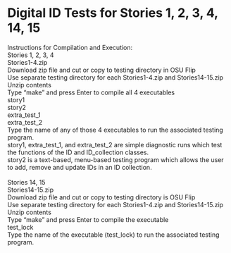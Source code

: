 # Digital ID Tests for Stories 1, 2, 3, 4, 14, 15

Instructions for Compilation and Execution:</br>
Stories 1, 2, 3, 4</br>
Stories1-4.zip</br>
Download zip file and cut or copy to testing directory in OSU Flip</br>
Use separate testing directory for each Stories1-4.zip and Stories14-15.zip</br>
Unzip contents</br>
Type “make” and press Enter to compile all 4 executables</br>
story1</br>
story2</br>
extra_test_1</br>
extra_test_2</br>
Type the name of any of those 4 executables to run the associated testing program.</br>
story1, extra_test_1, and extra_test_2 are simple diagnostic runs which test the functions of the ID and ID_collection classes.</br>
story2 is a text-based, menu-based testing program which allows the user to add, remove and update IDs in an ID collection.</br>
</br>
Stories 14, 15</br>
Stories14-15.zip</br>
Download zip file and cut or copy to testing directory is OSU Flip</br>
Use separate testing directory for each Stories1-4.zip and Stories14-15.zip</br>
Unzip contents</br>
Type “make” and press Enter to compile the executable</br>
test_lock</br>
Type the name of the executable (test_lock) to run the associated testing program.</br>
